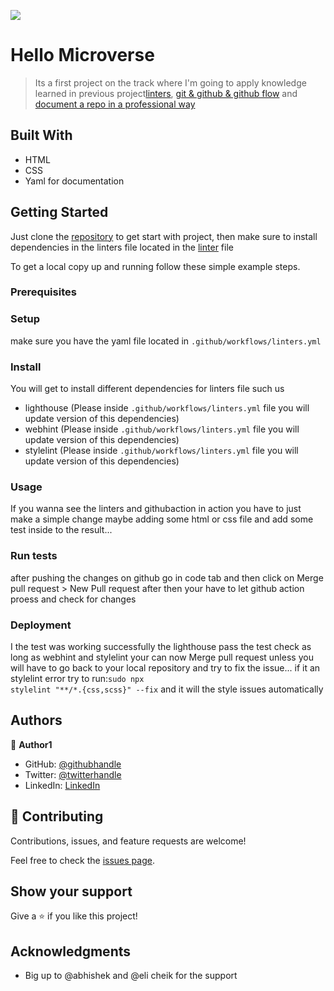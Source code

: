 ![](https://img.shields.io/badge/Microverse-blueviolet)

# Hello Microverse

> Its a first project on the track where I'm going to apply knowledge learned in previous project[linters](https://github.com/microverseinc/curriculum-transversal-skills/blob/main/clean-code/linters.md), [git & github & github flow](https://github.com/microverseinc/curriculum-transversal-skills/blob/main/git-github/git_github_basics.md) and [document a repo in a professional way](https://github.com/microverseinc/curriculum-transversal-skills/blob/main/documentation/clean_repo.md)


## Built With

- HTML
- CSS
- Yaml for documentation


## Getting Started

Just clone the [repository](https://github.com/Bateyjosue/hello-Microverse.git) to get start with project, then make sure to install dependencies in the linters file located in the [linter](https://github.com/Bateyjosue/linters-html-css/blob/main/.github/workflows/linters.yml) file


To get a local copy up and running follow these simple example steps.

### Prerequisites

### Setup
make sure you have the yaml file located in <code>.github/workflows/linters.yml</code>

### Install
You will get to install different dependencies for linters file
such us 
- lighthouse (Please inside <code>.github/workflows/linters.yml</code> file you will update version of this dependencies)
- webhint (Please inside <code>.github/workflows/linters.yml</code> file you will update version of this dependencies)
- stylelint (Please inside <code>.github/workflows/linters.yml</code> file you will update version of this dependencies)
### Usage
If you wanna see the linters and githubaction in action you have to just make a simple change maybe adding some html or css file and add some test inside to the result...
### Run tests
after pushing the changes on github go in code tab and then click on Merge pull request > New Pull request after then your have to let github action proess and check for changes
### Deployment
I the test was working successfully the lighthouse pass the test check as long as webhint and stylelint your can now Merge pull request unless you will have to go back to your local repository and try to fix the issue...
if it an stylelint error try to run:<code>sudo npx stylelint "**/*.{css,scss}" --fix</code> and it will the style issues automatically

## Authors

👤 **Author1**

- GitHub: [@githubhandle](https://github.com/Bateyjosue)
- Twitter: [@twitterhandle](https://twitter.com/JosueBatey)
- LinkedIn: [LinkedIn](https://linkedin.com/in/josue-ishara)


## 🤝 Contributing

Contributions, issues, and feature requests are welcome!

Feel free to check the [issues page](../../issues/).

## Show your support

Give a ⭐️ if you like this project!

## Acknowledgments

- Big up to @abhishek and @eli cheik for the support 
